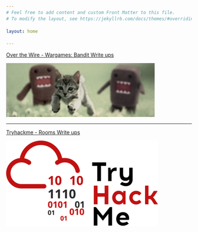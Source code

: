 ```yaml
---
# Feel free to add content and custom Front Matter to this file.
# To modify the layout, see https://jekyllrb.com/docs/themes/#overriding-theme-defaults

layout: home

---
```


[Over the Wire - Wargames: Bandit Write ups](/2021-03-07-Wargame-Writeups.html)

[![Foo](/assets/overthewirelogo.jpg )](2021-03-07-Wargame-Writeups.html)

---------------------------------------------------------------------------------------

[Tryhackme - Rooms Write ups](/2021-03-08-tryhackme-writeups.html)

[![Foo](/assets/hackmelogo.jpg )](2021-03-08-tryhackme-writeups.html)